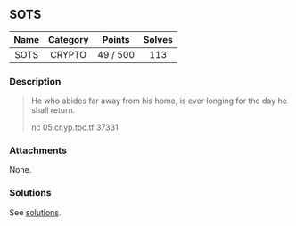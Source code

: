 ## SOTS

|  Name  |  Category  |  Points  |  Solves  |
| :----: | :----: | :----: | :----: |
|  SOTS  |  CRYPTO  |  49 / 500  |  113  |

### Description
> He who abides far away from his home, is ever longing for the day he shall return.
> 
> nc 05.cr.yp.toc.tf 37331

### Attachments
None.

### Solutions
See [solutions](https://github.com/roadicing/ctf-writeups/tree/main/2022/cryptoctf/sots/solutions).